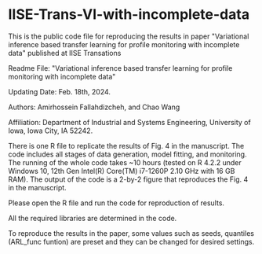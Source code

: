 # IISE-Trans-VI-with-incomplete-data
This is the public code file for reproducing the results in paper "Variational inference based transfer learning for profile monitoring with incomplete data" published at IISE Transations

Readme File: "Variational inference based transfer learning for profile monitoring with incomplete data"

Updating Date: Feb. 18th, 2024.

Authors: Amirhossein Fallahdizcheh, and Chao Wang

Affiliation: Department of Industrial and Systems Engineering, University of Iowa, Iowa City, IA 52242.


There is one R file to replicate the results of Fig. 4 in the manuscript. The code includes all stages of data generation, model fitting, and monitoring. The running of the whole code takes ~10 hours (tested on R 4.2.2 under Windows 10, 12th Gen Intel(R) Core(TM) i7-1260P   2.10 GHz with 16 GB RAM).
The output of the code is a 2-by-2 figure that reproduces the Fig. 4 in the manuscript.
 

Please open the R file and run the code for reproduction of results.

All the required libraries are determined in the code. 

To reproduce the results in the paper, some values such as seeds, quantiles (ARL_func funtion) are 
preset and they can be changed for desired settings.

